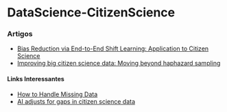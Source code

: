 # DataScience-CitizenScience

### Artigos
- [Bias Reduction via End-to-End Shift Learning: Application to Citizen Science](https://arxiv.org/pdf/1811.00458.pdf)
- [Improving big citizen science data: Moving beyond haphazard sampling](https://journals.plos.org/plosbiology/article?id=10.1371/journal.pbio.3000357)

#### Links Interessantes
- [How to Handle Missing Data](https://towardsdatascience.com/how-to-handle-missing-data-8646b18db0d4)
- [AI adjusts for gaps in citizen science data](https://phys.org/news/2019-01-ai-adjusts-gaps-citizen-science.html)

